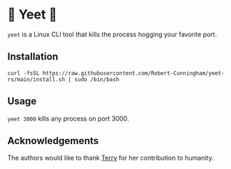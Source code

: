 # 🚨 Yeet 🚨

`yeet` is a Linux CLI tool that kills the process hogging your favorite port.

## Installation
```
curl -fsSL https://raw.githubusercontent.com/Robert-Cunningham/yeet-rs/main/install.sh | sudo /bin/bash
```

## Usage
`yeet 3000` kills any process on port 3000.


## Acknowledgements
The authors would like to thank [Terry](https://www.youtube.com/watch?v=2Bjy5YQ5xPc) for her contribution to humanity.
